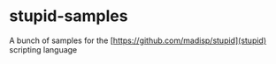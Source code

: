 stupid-samples
==============

A bunch of samples for the [https://github.com/madisp/stupid](stupid) scripting language
